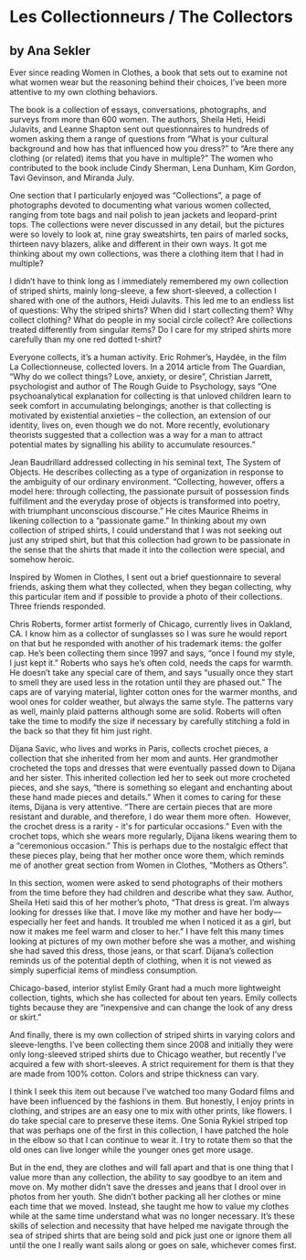 # Les Collectionneurs / The Collectors
## by Ana Sekler

Ever since reading Women in Clothes, a book that sets out to examine not what women wear but the reasoning behind their choices, I’ve been more attentive to my own clothing behaviors.  

The book is a collection of essays, conversations, photographs, and surveys from more than 600 women.  The authors, Sheila Heti, Heidi Julavits, and Leanne Shapton sent out questionnaires to hundreds of women asking them a range of questions from “What is your cultural background and how has that influenced how you dress?” to “Are there any clothing (or related) items that you have in multiple?”  The women who contributed to the book include Cindy Sherman, Lena Dunham, Kim Gordon, Tavi Gevinson, and Miranda July.

One section that I particularly enjoyed was “Collections”, a page of photographs devoted to documenting what various women collected, ranging from tote bags and nail polish to jean jackets and leopard-print tops.  The collections were never discussed in any detail, but the pictures were so lovely to look at, nine gray sweatshirts, ten pairs of marled socks, thirteen navy blazers, alike and different in their own ways. It got me thinking about my own collections, was there a clothing item that I had in multiple?

I didn’t have to think long as I immediately remembered my own collection of striped shirts, mainly long-sleeve, a few short-sleeved, a collection I shared with one of the authors, Heidi Julavits. This led me to an endless list of questions: Why the striped shirts? When did I start collecting them? Why collect clothing? What do people in my social circle collect? Are collections treated differently from singular items? Do I care for my striped shirts more carefully than my one red dotted t-shirt?  

Everyone collects, it’s a human activity. Eric Rohmer’s, Haydée, in the film La Collectionneuse, collected lovers.  In a 2014 article from The Guardian, “Why do we collect things? Love, anxiety, or desire”, Christian Jarrett, psychologist and author of The Rough Guide to Psychology, says “One psychoanalytical explanation for collecting is that unloved children learn to seek comfort in accumulating belongings; another is that collecting is motivated by existential anxieties – the collection, an extension of our identity, lives on, even though we do not. More recently, evolutionary theorists suggested that a collection was a way for a man to attract potential mates by signalling his ability to accumulate resources.”

Jean Baudrillard addressed collecting in his seminal text, The System of Objects. He describes collecting as a type of organization in response to the ambiguity of our ordinary environment. “Collecting, however, offers a model here: through collecting, the passionate pursuit of possession finds fulfillment and the everyday prose of objects is transformed into poetry, with triumphant unconscious discourse.” He cites Maurice Rheims in likening collection to a “passionate game.” In thinking about my own collection of striped shirts, I could understand that I was not seeking out just any striped shirt, but that this collection had grown to be passionate in the sense that the shirts that made it into the collection were special, and somehow heroic.   

Inspired by Women in Clothes, I sent out a brief questionnaire to several friends, asking them what they collected, when they began collecting, why this particular item and if possible to provide a photo of their collections. Three friends responded.  

Chris Roberts, former artist formerly of Chicago, currently lives in Oakland, CA.  I know him as a collector of sunglasses so I was sure he would report on that but he responded with another of his trademark items: the golfer cap.  He’s been collecting them since 1997 and says, “once I found my style, I just kept it.” Roberts who says he’s often cold, needs the caps for warmth.  He doesn’t take any special care of them, and says “usually once they start to smell they are used less in the rotation until they are phased out.”  The caps are of varying material, lighter cotton ones for the warmer months, and wool ones for colder weather, but always the same style.  The patterns vary as well, mainly plaid patterns although some are solid. Roberts will often take the time to modify the size if necessary by carefully stitching a fold in the back so that they fit him just right.  

Dijana Savic, who lives and works in Paris, collects crochet pieces, a collection that she inherited from her mom and aunts.  Her grandmother crocheted the tops and dresses that were eventually passed down to Dijana and her sister.  This inherited collection led her to seek out more crocheted pieces, and she says, “there is something so elegant and enchanting about these hand made pieces and details.” When it comes to caring for these items, Dijana is very attentive. “There are certain pieces that are more resistant and durable, and therefore, I do wear them more often.  However, the crochet dress is a rarity - it's for particular occasions.” Even with the crochet tops, which she wears more regularly, Dijana likens wearing them to a “ceremonious occasion.”  This is perhaps due to the nostalgic effect that these pieces play, being that her mother once wore them, which reminds me of another great section from Women in Clothes, “Mothers as Others”.

In this section, women were asked to send photographs of their mothers from the time before they had children and describe what they saw.  Author, Sheila Heti said this of her mother’s photo, “That dress is great. I’m always looking for dresses like that. I move like my mother and have her body­––especially her feet and hands. It troubled me when I noticed it as a girl, but now it makes me feel warm and closer to her.”  I have felt this many times looking at pictures of my own mother before she was a mother, and wishing she had saved this dress, those jeans, or that scarf.  Dijana’s collection reminds us of the potential depth of clothing, when it is not viewed as simply superficial items of mindless consumption.   

Chicago-based, interior stylist Emily Grant had a much more lightweight collection, tights, which she has collected for about ten years.  Emily collects tights because they are “inexpensive and can change the look of any dress or skirt.”

And finally, there is my own collection of striped shirts in varying colors and sleeve-lengths.  I’ve been collecting them since 2008 and initially they were only long-sleeved striped shirts due to Chicago weather, but recently I’ve acquired a few with short-sleeves.  A strict requirement for them is that they are made from 100% cotton. Colors and stripe thickness can vary.  

I think I seek this item out because I’ve watched too many Godard films and have been influenced by the fashions in them.  But honestly, I enjoy prints in clothing, and stripes are an easy one to mix with other prints, like flowers.  I do take special care to preserve these items. One Sonia Rykiel striped top that was perhaps one of the first in this collection, I have patched the hole in the elbow so that I can continue to wear it. I try to rotate them so that the old ones can live longer while the younger ones get more usage.  

But in the end, they are clothes and will fall apart and that is one thing that I value more than any collection, the ability to say goodbye to an item and move on.  My mother didn’t save the dresses and jeans that I drool over in photos from her youth.  She didn’t bother packing all her clothes or mine each time that we moved. Instead, she taught me how to value my clothes while at the same time understand what was no longer necessary. It’s these skills of selection and necessity that have helped me navigate through the sea of striped shirts that are being sold and pick just one or ignore them all until the one I really want sails along or goes on sale, whichever comes first.  
